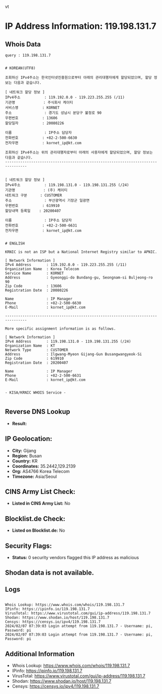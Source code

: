 vt
# IP Address Information: 119.198.131.7

## Whois Data
```
query : 119.198.131.7


# KOREAN(UTF8)

조회하신 IPv4주소는 한국인터넷진흥원으로부터 아래의 관리대행자에게 할당되었으며, 할당 정보는 다음과 같습니다.

[ 네트워크 할당 정보 ]
IPv4주소           : 119.192.0.0 - 119.223.255.255 (/11)
기관명             : 주식회사 케이티
서비스명           : KORNET
주소               : 경기도 성남시 분당구 불정로 90
우편번호           : 13606
할당일자           : 20080226

이름               : IP주소 담당자
전화번호           : +82-2-500-6630
전자우편           : kornet_ip@kt.com

조회하신 IPv4주소는 위의 관리대행자로부터 아래의 사용자에게 할당되었으며, 할당 정보는 다음과 같습니다.
--------------------------------------------------------------------------------


[ 네트워크 할당 정보 ]
IPv4주소           : 119.198.131.0 - 119.198.131.255 (/24)
기관명             : (주) 케이티
네트워크 구분      : CUSTOMER
주소               : 부산광역시 기장군 일광면
우편번호           : 619910
할당내역 등록일    : 20200407

이름               : IP주소 담당자
전화번호           : +82-2-500-6631
전자우편           : kornet_ip@kt.com


# ENGLISH

KRNIC is not an ISP but a National Internet Registry similar to APNIC.

[ Network Information ]
IPv4 Address       : 119.192.0.0 - 119.223.255.255 (/11)
Organization Name  : Korea Telecom
Service Name       : KORNET
Address            : Gyeonggi-do Bundang-gu, Seongnam-si Buljeong-ro 90
Zip Code           : 13606
Registration Date  : 20080226

Name               : IP Manager
Phone              : +82-2-500-6630
E-Mail             : kornet_ip@kt.com

--------------------------------------------------------------------------------

More specific assignment information is as follows.

[ Network Information ]
IPv4 Address       : 119.198.131.0 - 119.198.131.255 (/24)
Organization Name  : KT
Network Type       : CUSTOMER
Address            : Ilgwang-Myeon Gijang-Gun Busangwangyeok-Si
Zip Code           : 619910
Registration Date  : 20200407

Name               : IP Manager
Phone              : +82-2-500-6631
E-Mail             : kornet_ip@kt.com


- KISA/KRNIC WHOIS Service -


```
## Reverse DNS Lookup
- **Result:** 

## IP Geolocation:
- **City:** Gijang
- **Region:** Busan
- **Country:** KR
- **Coordinates:** 35.2442,129.2139
- **Org:** AS4766 Korea Telecom
- **Timezone:** Asia/Seoul

## CINS Army List Check:
- **Listed in CINS Army List:** 
No

## Blocklist.de Check:
- **Listed on Blocklist.de:** 
No

## Security Flags:
- **Status:** 0 security vendors flagged this IP address as malicious

## Shodan data is not available.

## Logs
```

Whois Lookup: https://www.whois.com/whois/119.198.131.7
IPinfo: https://ipinfo.io/119.198.131.7
VirusTotal: https://www.virustotal.com/gui/ip-address/119.198.131.7
Shodan: https://www.shodan.io/host/119.198.131.7
Censys: https://censys.io/ipv4/119.198.131.7
2024/02/07 07:39:03 Login attempt from 119.198.131.7 - Username: pi, Password: pi
2024/02/07 07:39:03 Login attempt from 119.198.131.7 - Username: pi, Password: pi

```
## Additional Information
- Whois Lookup: https://www.whois.com/whois/119.198.131.7
- IPinfo: https://ipinfo.io/119.198.131.7
- VirusTotal: https://www.virustotal.com/gui/ip-address/119.198.131.7
- Shodan: https://www.shodan.io/host/119.198.131.7
- Censys: https://censys.io/ipv4/119.198.131.7

